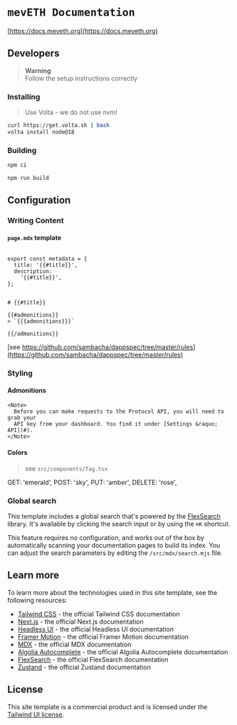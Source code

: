 # `mevETH Documentation`

[https://docs.meveth.org](https://docs.meveth.org)


## Developers

>**Warning**    
> Follow the setup instructions correctly    

### Installing

> Use Volta - we do not use nvm!

```bash
curl https://get.volta.sh | bash
volta install node@18
```
### Building

```bash
npm ci
```

```bash
npm run build
```

## Configuration

### Writing Content

#### `page.mdx` template

```mdx

export const metadata = {
  title: '{{#title}}',
  description:
    '{{#title}}',
};


# {{#title}}

{{#admonitions}}
> `{{{admonitions}}}`

{{/admonitions}}

```

[see https://github.com/sambacha/dappspec/tree/master/rules](https://github.com/sambacha/dappspec/tree/master/rules) 

### Styling

#### Admonitions

```mdx
<Note>
  Before you can make requests to the Protocol API, you will need to grab your
  API key from your dashboard. You find it under [Settings &raquo; API](#).
</Note>
```

#### Colors

> see `src/components/Tag.tsx`

  GET: 'emerald',
  POST: 'sky',
  PUT: 'amber',
  DELETE: 'rose',



### Global search

This template includes a global search that's powered by the [FlexSearch](https://github.com/nextapps-de/flexsearch) library. It's available by clicking the search input or by using the `⌘K` shortcut.

This feature requires no configuration, and works out of the box by automatically scanning your documentation pages to build its index. You can adjust the search parameters by editing the `/src/mdx/search.mjs` file.

## Learn more

To learn more about the technologies used in this site template, see the following resources:

- [Tailwind CSS](https://tailwindcss.com/docs) - the official Tailwind CSS documentation
- [Next.js](https://nextjs.org/docs) - the official Next.js documentation
- [Headless UI](https://headlessui.dev) - the official Headless UI documentation
- [Framer Motion](https://www.framer.com/docs/) - the official Framer Motion documentation
- [MDX](https://mdxjs.com/) - the official MDX documentation
- [Algolia Autocomplete](https://www.algolia.com/doc/ui-libraries/autocomplete/introduction/what-is-autocomplete/) - the official Algolia Autocomplete documentation
- [FlexSearch](https://github.com/nextapps-de/flexsearch) - the official FlexSearch documentation
- [Zustand](https://docs.pmnd.rs/zustand/getting-started/introduction) - the official Zustand documentation


## License

This site template is a commercial product and is licensed under the [Tailwind UI license](https://tailwindui.com/license).
